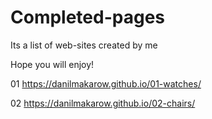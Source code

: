 # Completed-pages

Its a list of web-sites created by me

Hope you will enjoy!

01 https://danilmakarow.github.io/01-watches/

02 https://danilmakarow.github.io/02-chairs/
